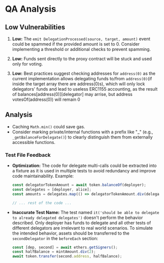 # QA Analysis

## Low Vulnerabilities
1. **Low:** The `emit DelegationProcessed(source, target, amount)` event could be spammed if the provided amount is set to 0. Consider implementing a threshold or additional checks to prevent spamming.

2. **Low:** Funds sent directly to the proxy contract will be stuck and used only for voting.
3. **Low:** Best practices suggest checking addresses for `address(0)` as the current implementation allows delegating funds to/from `address(0)`(if inside the target array there are address(0)s), which will only lock delegators' funds and lead to useless ERC1155 accounting, as the result of balances[address(0)][delegator] may arrise, but address votesOf(address(0)) will remain 0

## Analysis
- Caching `Math.min()` could save gas.
- Consider marking private/internal functions with a prefix like "_" (e.g., `_getBalanceForDelegate()`) to clearly distinguish them from externally accessible functions.

### Test File Feedback

- **Optimization:** The code for delegate multi-calls could be extracted into a fixture as it is used in multiple tests to avoid redundancy and improve code maintainability. Example:
    ```javascript
    const delegatorTokenAmount = await token.balanceOf(deployer);
    const delegates = [deployer, alice];
    const amounts = delegates.map(() => delegatorTokenAmount.div(delegates.length));
    
    // ... rest of the code ...
    ```
  
- **Inaccurate Test Name:** The test named `it('should be able to delegate to already delegated delegates')` doesn't perform the behavior described. Only deployer has funds to delegate and all other tests of different delegators are irrelevant to real world scenarios. To simulate the intended behavior, assets should be transferred to the `secondDelegator` in the `beforeEach` section:
    ```javascript
    const [dep, second] = await ethers.getSigners();
    const halfBalance = mintAmount.div(2);
    await token.transfer(second.address, halfBalance);
    ```

